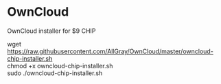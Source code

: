# OwnCloud
OwnCloud installer for $9 CHIP

wget https://raw.githubusercontent.com/AllGray/OwnCloud/master/owncloud-chip-installer.sh  
chmod +x owncloud-chip-installer.sh  
sudo ./owncloud-chip-installer.sh  
